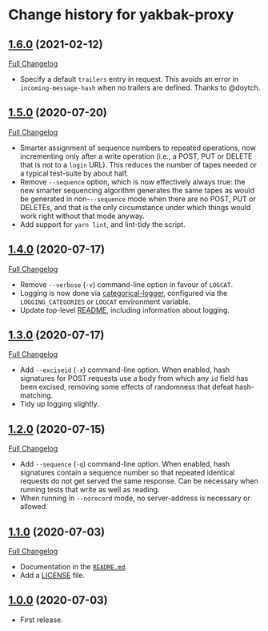# Change history for yakbak-proxy

## [1.6.0](https://github.com/folio-org/yakbak-proxy/tree/v1.6.0) (2021-02-12)
[Full Changelog](https://github.com/folio-org/yakbak-proxy/compare/v1.5.0...v1.6.0)

* Specify a default `trailers` entry in request. This avoids an error in `incoming-message-hash` when no trailers are defined. Thanks to @doytch.

## [1.5.0](https://github.com/folio-org/yakbak-proxy/tree/v1.5.0) (2020-07-20)
[Full Changelog](https://github.com/folio-org/yakbak-proxy/compare/v1.4.0...v1.5.0)

* Smarter assignment of sequence numbers to repeated operations, now incrementing only after a write operation (i.e., a POST, PUT or DELETE that is not to a `login` URL). This reduces the number of tapes needed or a typical test-suite by about half.
* Remove `--sequence` option, which is now effectively always true: the new smarter sequencing algorithm generates the same tapes as would be generated in non-`--sequence` mode when there are no POST, PUT or DELETEs, and that is the only circumstance under which things would work right without that mode anyway.
* Add support for `yarn lint`, and lint-tidy the script.

## [1.4.0](https://github.com/folio-org/yakbak-proxy/tree/v1.4.0) (2020-07-17)
[Full Changelog](https://github.com/folio-org/yakbak-proxy/compare/v1.3.0...v1.4.0)

* Remove `--verbose` (`-v`) command-line option in favour of `LOGCAT`.
* Logging is now done via [categorical-logger](https://github.com/openlibraryenvironment/categorical-logger), configured via the `LOGGING_CATEGORIES` or `LOGCAT` environment variable.
* Update top-level [README](README.md), including information about logging.

## [1.3.0](https://github.com/folio-org/yakbak-proxy/tree/v1.3.0) (2020-07-17)
[Full Changelog](https://github.com/folio-org/yakbak-proxy/compare/v1.2.0...v1.3.0)

* Add `--exciseid` (`-x`) command-line option. When enabled, hash signatures for POST requests use a body from which any `id` field has been excised, removing some effects of randomness that defeat hash-matching.
* Tidy up logging slightly.

## [1.2.0](https://github.com/folio-org/yakbak-proxy/tree/v1.2.0) (2020-07-15)
[Full Changelog](https://github.com/folio-org/yakbak-proxy/compare/v1.1.0...v1.2.0)

* Add `--sequence` (`-q`) command-line option. When enabled, hash signatures contain a sequence number so that repeated identical requests do not get served the same response. Can be necessary when running tests that write as well as reading.
* When running in `--norecord` mode, no server-address is necessary or allowed.

## [1.1.0](https://github.com/folio-org/yakbak-proxy/tree/v1.1.0) (2020-07-03)
[Full Changelog](https://github.com/folio-org/yakbak-proxy/compare/v1.0.0...v1.1.0)

* Documentation in the [`README.md`](README.md).
* Add a [LICENSE](LICENSE) file.

## [1.0.0](https://github.com/folio-org/yakbak-proxy/tree/v1.0.0) (2020-07-03)

* First release.

